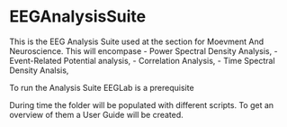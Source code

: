 # EEGAnalysisSuite
This is the EEG Analysis Suite used at the section for Moevment And Neuroscience. This will encompase -  Power Spectral Density Analysis, - Event-Related Potential analysis,  - Correlation Analysis,  - Time Spectral Density Analsis, 

To run the Analysis Suite EEGLab is a prerequisite

During time the folder will be populated with different scripts. 
To get an overview of them a User Guide will be created. 
